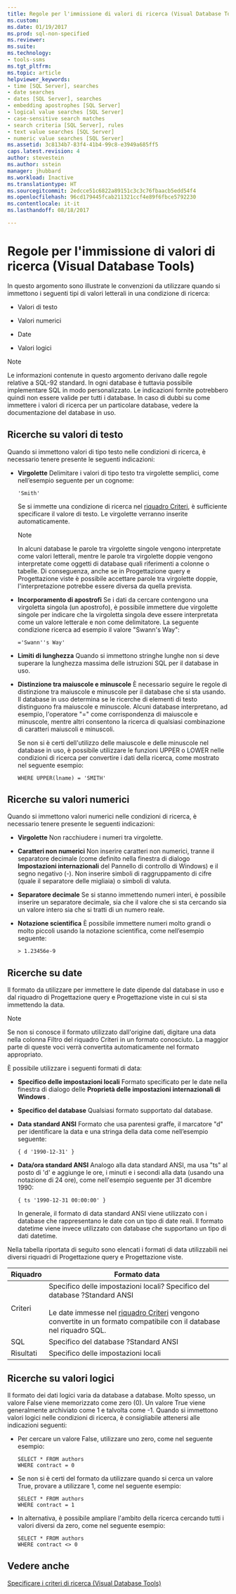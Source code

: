 ```yaml
---
title: Regole per l'immissione di valori di ricerca (Visual Database Tools) | Microsoft Docs
ms.custom: 
ms.date: 01/19/2017
ms.prod: sql-non-specified
ms.reviewer: 
ms.suite: 
ms.technology:
- tools-ssms
ms.tgt_pltfrm: 
ms.topic: article
helpviewer_keywords:
- time [SQL Server], searches
- date searches
- dates [SQL Server], searches
- embedding apostrophes [SQL Server]
- logical value searches [SQL Server]
- case-sensitive search matches
- search criteria [SQL Server], rules
- text value searches [SQL Server]
- numeric value searches [SQL Server]
ms.assetid: 3c8134b7-83f4-41b4-99c8-e3949a685ff5
caps.latest.revision: 4
author: stevestein
ms.author: sstein
manager: jhubbard
ms.workload: Inactive
ms.translationtype: HT
ms.sourcegitcommit: 2edcce51c6822a89151c3c3c76fbaacb5edd54f4
ms.openlocfilehash: 96cd179445fcab211321ccf4e89f6fbce5792230
ms.contentlocale: it-it
ms.lasthandoff: 08/18/2017

---
```

# <a name="rules-for-entering-search-values-visual-database-tools"></a>Regole per l'immissione di valori di ricerca (Visual Database Tools)
In questo argomento sono illustrate le convenzioni da utilizzare quando si immettono i seguenti tipi di valori letterali in una condizione di ricerca:  
  
-   Valori di testo  
  
-   Valori numerici  
  
-   Date  
  
-   Valori logici  
  
> [!NOTE]  
> Le informazioni contenute in questo argomento derivano dalle regole relative a SQL-92 standard. In ogni database è tuttavia possibile implementare SQL in modo personalizzato. Le indicazioni fornite potrebbero quindi non essere valide per tutti i database. In caso di dubbi su come immettere i valori di ricerca per un particolare database, vedere la documentazione del database in uso.  
  
## <a name="searching-on-text-values"></a>Ricerche su valori di testo  
Quando si immettono valori di tipo testo nelle condizioni di ricerca, è necessario tenere presente le seguenti indicazioni:  
  
-   **Virgolette** Delimitare i valori di tipo testo tra virgolette semplici, come nell’esempio seguente per un cognome:  
  
    ```  
    'Smith'  
    ```  
  
    Se si immette una condizione di ricerca nel [riquadro Criteri](../../ssms/visual-db-tools/criteria-pane-visual-database-tools.md), è sufficiente specificare il valore di testo. Le virgolette verranno inserite automaticamente.  
  
    > [!NOTE]  
    > In alcuni database le parole tra virgolette singole vengono interpretate come valori letterali, mentre le parole tra virgolette doppie vengono interpretate come oggetti di database quali riferimenti a colonne o tabelle. Di conseguenza, anche se in Progettazione query e Progettazione viste è possibile accettare parole tra virgolette doppie, l'interpretazione potrebbe essere diversa da quella prevista.  
  
-   **Incorporamento di apostrofi** Se i dati da cercare contengono una virgoletta singola (un apostrofo), è possibile immettere due virgolette singole per indicare che la virgoletta singola deve essere interpretata come un valore letterale e non come delimitatore. La seguente condizione ricerca ad esempio il valore "Swann's Way":  
  
    ```  
    ='Swann''s Way'  
    ```  
  
-   **Limiti di lunghezza** Quando si immettono stringhe lunghe non si deve superare la lunghezza massima delle istruzioni SQL per il database in uso.  
  
-   **Distinzione tra maiuscole e minuscole** È necessario seguire le regole di distinzione tra maiuscole e minuscole per il database che si sta usando. Il database in uso determina se le ricerche di elementi di testo distinguono fra maiuscole e minuscole. Alcuni database interpretano, ad esempio, l'operatore "=" come corrispondenza di maiuscole e minuscole, mentre altri consentono la ricerca di qualsiasi combinazione di caratteri maiuscoli e minuscoli.  
  
    Se non si è certi dell'utilizzo delle maiuscole e delle minuscole nel database in uso, è possibile utilizzare le funzioni UPPER o LOWER nelle condizioni di ricerca per convertire i dati della ricerca, come mostrato nel seguente esempio:  
  
    ```  
    WHERE UPPER(lname) = 'SMITH'  
    ```  
  
## <a name="searching-on-numeric-values"></a>Ricerche su valori numerici  
Quando si immettono valori numerici nelle condizioni di ricerca, è necessario tenere presente le seguenti indicazioni:  
  
-   **Virgolette** Non racchiudere i numeri tra virgolette.  
  
-   **Caratteri non numerici** Non inserire caratteri non numerici, tranne il separatore decimale (come definito nella finestra di dialogo **Impostazioni internazionali** del Pannello di controllo di Windows) e il segno negativo (-). Non inserire simboli di raggruppamento di cifre (quale il separatore delle migliaia) o simboli di valuta.  
  
-   **Separatore decimale** Se si stanno immettendo numeri interi, è possibile inserire un separatore decimale, sia che il valore che si sta cercando sia un valore intero sia che si tratti di un numero reale.  
  
-   **Notazione scientifica** È possibile immettere numeri molto grandi o molto piccoli usando la notazione scientifica, come nell’esempio seguente:  
  
    ```  
    > 1.23456e-9  
    ```  
  
## <a name="searching-on-dates"></a>Ricerche su date  
Il formato da utilizzare per immettere le date dipende dal database in uso e dal riquadro di Progettazione query e Progettazione viste in cui si sta immettendo la data.  
  
> [!NOTE]  
> Se non si conosce il formato utilizzato dall'origine dati, digitare una data nella colonna Filtro del riquadro Criteri in un formato conosciuto. La maggior parte di queste voci verrà convertita automaticamente nel formato appropriato.  
  
È possibile utilizzare i seguenti formati di data:  
  
-   **Specifico delle impostazioni locali** Formato specificato per le date nella finestra di dialogo delle **Proprietà delle impostazioni internazionali di Windows** .  
  
-   **Specifico del database** Qualsiasi formato supportato dal database.  
  
-   **Data standard ANSI** Formato che usa parentesi graffe, il marcatore "d" per identificare la data e una stringa della data come nell’esempio seguente:  
  
    ```  
    { d '1990-12-31' }  
    ```  
  
-   **Data/ora standard ANSI** Analogo alla data standard ANSI, ma usa "ts" al posto di 'd' e aggiunge le ore, i minuti e i secondi alla data (usando una notazione di 24 ore), come nell'esempio seguente per 31 dicembre 1990:  
  
    ```  
    { ts '1990-12-31 00:00:00' }  
    ```  
  
    In generale, il formato di data standard ANSI viene utilizzato con i database che rappresentano le date con un tipo di date reali. Il formato datetime viene invece utilizzato con database che supportano un tipo di dati datetime.  
  
Nella tabella riportata di seguito sono elencati i formati di data utilizzabili nei diversi riquadri di Progettazione query e Progettazione viste.  
  
|**Riquadro**|**Formato data**|  
|------------|-------------------|  
|Criteri|Specifico delle impostazioni locali? Specifico del database ?Standard ANSI<br /><br />Le date immesse nel [riquadro Criteri](../../ssms/visual-db-tools/criteria-pane-visual-database-tools.md) vengono convertite in un formato compatibile con il database nel riquadro SQL.|  
|SQL|Specifico del database ?Standard ANSI|  
|Risultati|Specifico delle impostazioni locali|  
  
## <a name="searching-on-logical-values"></a>Ricerche su valori logici  
Il formato dei dati logici varia da database a database. Molto spesso, un valore False viene memorizzato come zero (0). Un valore True viene generalmente archiviato come 1 e talvolta come -1. Quando si immettono valori logici nelle condizioni di ricerca, è consigliabile attenersi alle indicazioni seguenti:  
  
-   Per cercare un valore False, utilizzare uno zero, come nel seguente esempio:  
  
    ```  
    SELECT * FROM authors  
    WHERE contract = 0  
    ```  
  
-   Se non si è certi del formato da utilizzare quando si cerca un valore True, provare a utilizzare 1, come nel seguente esempio:  
  
    ```  
    SELECT * FROM authors  
    WHERE contract = 1  
    ```  
  
-   In alternativa, è possibile ampliare l'ambito della ricerca cercando tutti i valori diversi da zero, come nel seguente esempio:  
  
    ```  
    SELECT * FROM authors  
    WHERE contract <> 0  
    ```  
  
## <a name="see-also"></a>Vedere anche  
[Specificare i criteri di ricerca &#40;Visual Database Tools&#41;](../../ssms/visual-db-tools/specify-search-criteria-visual-database-tools.md)  
  

